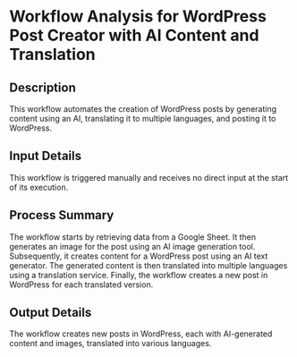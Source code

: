 # Workflow Analysis for WordPress Post Creator with AI Content and Translation

## Description
This workflow automates the creation of WordPress posts by generating content using an AI, translating it to multiple languages, and posting it to WordPress.

## Input Details
This workflow is triggered manually and receives no direct input at the start of its execution.

## Process Summary
The workflow starts by retrieving data from a Google Sheet. It then generates an image for the post using an AI image generation tool. Subsequently, it creates content for a WordPress post using an AI text generator. The generated content is then translated into multiple languages using a translation service. Finally, the workflow creates a new post in WordPress for each translated version.

## Output Details
The workflow creates new posts in WordPress, each with AI-generated content and images, translated into various languages.
